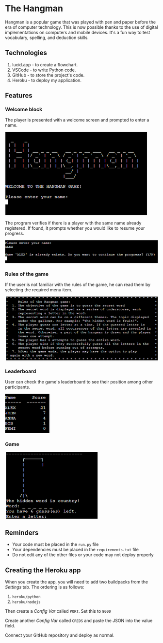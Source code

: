 # The Hangman

Hangman is a popular game that was played with pen and paper before the era of computer technology. This is now possible thanks to the use of digital implementations on computers and mobile devices. It's a fun way to test vocabulary, spelling, and deduction skills.

## Technologies

1. lucid.app - to create a flowchart.
2. VSCode - to write Python code.
3. GitHub - to store the project's code.
4. Heroku - to deploy my application.

## Features

### Welcome block

The player is presented with a welcome screen and prompted to enter a name.

![Welcome](readme_images/welcome.png)

The program verifies if there is a player with the same name already registered. If found, it prompts whether you would like to resume your progress.

![CheckName](readme_images/check_name.png)

### Rules of the game

If the user is not familiar with the rules of the game, he can read them by selecting the required menu item.

![Rules](readme_images/rules.png)

### Leaderboard

User can check the game's leaderboard to see their position among other participants.

![Leaderboard](/readme_images/leaderboard.png)

### Game

![Game](/readme_images/game.png)

## Reminders

- Your code must be placed in the `run.py` file
- Your dependencies must be placed in the `requirements.txt` file
- Do not edit any of the other files or your code may not deploy properly

## Creating the Heroku app

When you create the app, you will need to add two buildpacks from the _Settings_ tab. The ordering is as follows:

1. `heroku/python`
2. `heroku/nodejs`

Then create a _Config Var_ called `PORT`. Set this to `8000`

Create another _Config Var_ called `CREDS` and paste the JSON into the value field.

Connect your GitHub repository and deploy as normal.
